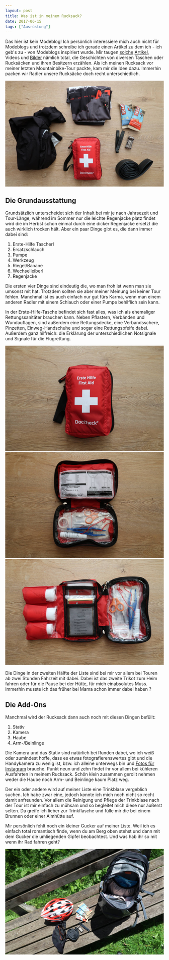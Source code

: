 ```yaml
---
layout: post
title: Was ist in meinem Rucksack?
date: 2017-06-15
tags: ["Ausrüstung"]
---
```


Das hier ist kein Modeblog! Ich persönlich interessiere mich auch nicht für Modeblogs und trotzdem schreibe ich gerade einen Artikel zu dem ich - ich geb's zu - von Modeblogs inspiriert wurde. Mir taugen [solche](https://ma.tt/2017/05/whats-in-my-bag-2017/) [Artikel](http://coralandmauve.at/whats-in-my-bag/), Videos und [Bilder](https://www.instagram.com/p/BRxpNiyDu_L/?taken-by=lisas_cheerfulsoul) nämlich total, die Geschichten von diversen Taschen oder Rucksäcken und ihren Besitzern erzählen. Als ich meinen Rucksack vor meiner letzten Mountainbike-Tour packte, kam mir die Idee dazu. Immerhin packen wir Radler unsere Rucksäcke doch recht unterschiedlich.

![](/img/fullsizeoutput_11f2.jpeg)

## Die Grundausstattung

Grundsätzlich unterscheidet sich der Inhalt bei mir je nach Jahrsezeit und Tour-Länge, während im Sommer nur die leichte Regenjacke platz findet wird die im Herbst schon einmal durch eine dicker Regenjacke ersetzt die auch wirklich trocken hält. Aber ein paar Dinge gibt es, die dann immer dabei sind:

1.  Erste-Hilfe Tascherl
2.  Ersatzschlauch
3.  Pumpe
4.  Werkzeug
5.  Riegel/Banane
6.  Wechselleiberl
7.  Regenjacke

Die ersten vier Dinge sind eindeutig die, wo man froh ist wenn man sie umsonst mit hat. Trotzdem sollten sie aber meiner Meinung bei keiner Tour fehlen. Manchmal ist es auch einfach nur gut fürs Karma, wenn man einem anderen Radler mit einem Schlauch oder einer Pumpe behilflich sein kann.

In der Erste-Hilfe-Tasche befindet sich fast alles, was ich als ehemaliger Rettungssanitäter brauchen kann. Neben Pflastern, Verbänden und Wundauflagen, sind außerdem eine Rettungsdecke, eine Verbandsschere, Pinzetten, Einweg-Handschuhe und sogar eine Rettungspfeife dabei. Außerdem ganz hilfreich: die Erklärung der unterschiedlichen Notsignale und Signale für die Flugrettung.

![](/img/IMG_1910.jpg)
![](/img/IMG_1908.jpg)
![](/img/IMG_1909.jpg)

Die Dinge in der zweiten Hälfte der Liste sind bei mir vor allem bei Touren ab zwei Stunden Fahrzeit mit dabei. Dabei ist das zweite Trikot zum Heim fahren oder für die Pause bei der Hütte, für mich einabsolutes Muss. Immerhin musste ich das früher bei Mama schon immer dabei haben ?

## Die Add-Ons

Manchmal wird der Rucksack dann auch noch mit diesen Dingen befüllt:

1.  Stativ
2.  Kamera
3.  Haube
4.  Arm-/Beinlinge

Die Kamera und das Stativ sind natürlich bei Runden dabei, wo ich weiß oder zumindest hoffe, dass es etwas fotografierenswertes gibt und die Handykamera zu wenig ist, bzw. ich alleine unterwegs bin und [Fotos für Instagram](https://www.instagram.com/p/BLYBuLKBuQE/) brauche. Punkt neun und zehn findet ihr vor allem bei kühleren Ausfahrten in meinem Rucksack. Schön klein zusammen gerollt nehmen weder die Haube noch Arm- und Beinlinge kaum Platz weg.

Der ein oder andere wird auf meiner Liste eine Trinkblase vergeblich suchen. Ich habe zwar eine, jedoch konnte ich mich noch nicht so recht damit anfreunden. Vor allem die Reinigung und Pflege der Trinkblase nach der Tour ist mir einfach zu mühsam und so begleitet mich diese nur äußerst selten. Da greife ich lieber zur Trinkflasche und fülle mir die bei einem Brunnen oder einer Almhütte auf.

Mir persönlich fehlt noch ein kleiner Gucker auf meiner Liste. Weil ich es einfach total romantisch finde, wenn du am Berg oben stehst und dann mit dem Gucker die umliegenden Gipfel beobachtest. Und was hab ihr so mit wenn ihr Rad fahren geht?

![](/img/IMG_1893.jpg)
